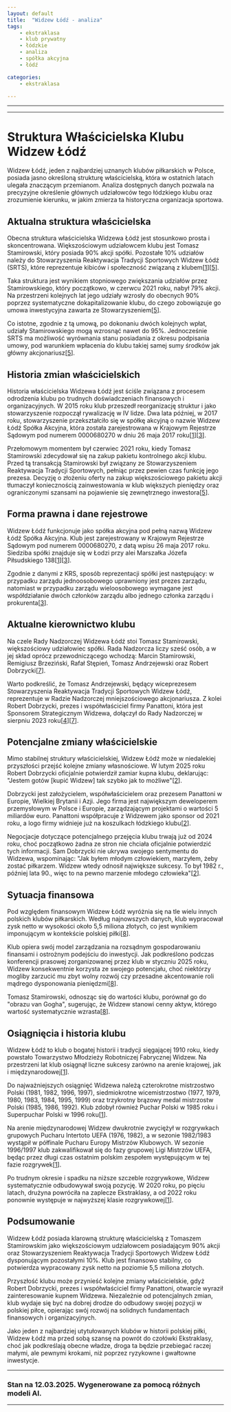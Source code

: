 ```yaml
---
layout: default
title:  "Widzew Łódź - analiza"
tags: 
    - ekstraklasa
    - klub prywatny
    - łódzkie
    - analiza
    - spółka akcyjna
    - łódź

categories:
    - ekstraklasa

---
```


[1]: https://pl.wikipedia.org/wiki/Widzew_%C5%81%C3%B3d%C5%BA_(pi%C5%82ka_no%C5%BCna)  
[2]: https://www.money.pl/pieniadze/miliarder-oficjalnie-potwierdza-zamiar-kupna-widzewa-tak-szybko-jak-to-mozliwe-7126938137942816a.html  
[3]: http://rejestrkrs.pl/widzew_lodz_spolka_akcyjna,0000680270,1753229.html  
[4]: https://widzew.com/aktualnosci/item/Rada-Nadzorcza-Widzew-Lodz-S.A.-poszerzona/  
[5]: https://www.widzewtomy.net/stamirowski-ma-juz-90-udzialow-w-klubie/  
[6]: https://aleo.com/pl/firma/rts-widzew-lodz-spolka-akcyjna  
[7]: https://www.widzewtomy.net/zmiany-w-skladzie-rady-nadzorczej-widzewa-2/  
[8]: https://weszlo.com/2025/01/10/widzew-lodz-finanse-klubu-zysk-tomasz-stamirowski/  
[9]: https://gol24.pl/nowy-wlasciciel-klubu-i-nowi-pilkarze-w-widzewie/ar/c2-19017664  
[10]: https://sport.interia.pl/pilka-nozna/news-miliarder-chce-kupic-klub-wlasciciel-widzewa-odpowiada-rozni,nId,7889947  
[11]: https://krs-pobierz.pl/rts-widzew-lodz-spolka-akcyjna-i23104  
[12]: https://widzew.com/aktualnosci/item/Powolano-nowy-Zarzad-Widzew-Lodz-S.A./  
[13]: https://www.widzewtomy.net/widzew-wzmacnia-strukture-organizacyjna/  
[14]: https://gol24.pl/tomasz-stamirowski-wlasciciel-widzewa-mowi-o-sprzedazy-klubu/ar/c1-19038014  
[15]: https://krs-pobierz.pl/widzew-lodz-spolka-akcyjna-i6584180  
[16]: https://lodzkisport.pl/nowy-zarzad-widzewa-kto-jest-kim-i-co-ma-robic/  
[17]: https://widzew.com/klub/struktura/  
[18]: https://www.youtube.com/watch?v=WZ83LbCFh6A  
[19]: https://www.imsig.pl/krs/0000680270  
[20]: https://lodz.tvp.pl/70045106/nowy-prezes-widzewa-lodz-ogloszony  


---
---


# Struktura Właścicielska Klubu Widzew Łódź

Widzew Łódź, jeden z najbardziej uznanych klubów piłkarskich w Polsce, posiada jasno określoną strukturę właścicielską, która w ostatnich latach ulegała znaczącym przemianom. Analiza dostępnych danych pozwala na precyzyjne określenie głównych udziałowców tego łódzkiego klubu oraz zrozumienie kierunku, w jakim zmierza ta historyczna organizacja sportowa.

## Aktualna struktura właścicielska

Obecna struktura właścicielska Widzewa Łódź jest stosunkowo prosta i skoncentrowana. Większościowym udziałowcem klubu jest Tomasz Stamirowski, który posiada 90% akcji spółki. Pozostałe 10% udziałów należy do Stowarzyszenia Reaktywacja Tradycji Sportowych Widzew Łódź (SRTS), które reprezentuje kibiców i społeczność związaną z klubem\[[1]\]\[[5]\].

Taka struktura jest wynikiem stopniowego zwiększania udziałów przez Stamirowskiego, który początkowo, w czerwcu 2021 roku, nabył 79% akcji. Na przestrzeni kolejnych lat jego udziały wzrosły do obecnych 90% poprzez systematyczne dokapitalizowanie klubu, do czego zobowiązuje go umowa inwestycyjna zawarta ze Stowarzyszeniem\[[5]\].

Co istotne, zgodnie z tą umową, po dokonaniu dwóch kolejnych wpłat, udziały Stamirowskiego mogą wzrosnąć nawet do 95%. Jednocześnie SRTS ma możliwość wyrównania stanu posiadania z okresu podpisania umowy, pod warunkiem wpłacenia do klubu takiej samej sumy środków jak główny akcjonariusz\[[5]\].

## Historia zmian właścicielskich

Historia właścicielska Widzewa Łódź jest ściśle związana z procesem odrodzenia klubu po trudnych doświadczeniach finansowych i organizacyjnych. W 2015 roku klub przeszedł reorganizację struktur i jako stowarzyszenie rozpoczął rywalizację w IV lidze. Dwa lata później, w 2017 roku, stowarzyszenie przekształciło się w spółkę akcyjną o nazwie Widzew Łódź Spółka Akcyjna, która została zarejestrowana w Krajowym Rejestrze Sądowym pod numerem 0000680270 w dniu 26 maja 2017 roku\[[1]\]\[[3]\].

Przełomowym momentem był czerwiec 2021 roku, kiedy Tomasz Stamirowski zdecydował się na zakup pakietu kontrolnego akcji klubu. Przed tą transakcją Stamirowski był związany ze Stowarzyszeniem Reaktywacja Tradycji Sportowych, pełniąc przez pewien czas funkcję jego prezesa. Decyzję o złożeniu oferty na zakup większościowego pakietu akcji tłumaczył koniecznością zainwestowania w klub większych pieniędzy oraz ograniczonymi szansami na pojawienie się zewnętrznego inwestora\[[5]\].

## Forma prawna i dane rejestrowe

Widzew Łódź funkcjonuje jako spółka akcyjna pod pełną nazwą Widzew Łódź Spółka Akcyjna. Klub jest zarejestrowany w Krajowym Rejestrze Sądowym pod numerem 0000680270, z datą wpisu 26 maja 2017 roku. Siedziba spółki znajduje się w Łodzi przy alei Marszałka Józefa Piłsudskiego 138\[[1]\]\[[3]\].

Zgodnie z danymi z KRS, sposób reprezentacji spółki jest następujący: w przypadku zarządu jednoosobowego uprawniony jest prezes zarządu, natomiast w przypadku zarządu wieloosobowego wymagane jest współdziałanie dwóch członków zarządu albo jednego członka zarządu i prokurenta\[[3]\].

## Aktualne kierownictwo klubu

Na czele Rady Nadzorczej Widzewa Łódź stoi Tomasz Stamirowski, większościowy udziałowiec spółki. Rada Nadzorcza liczy sześć osób, a w jej skład oprócz przewodniczącego wchodzą: Marcin Stamirowski, Remigiusz Brzeziński, Rafał Stępień, Tomasz Andrzejewski oraz Robert Dobrzycki\[[7]\].

Warto podkreślić, że Tomasz Andrzejewski, będący wiceprezesem Stowarzyszenia Reaktywacja Tradycji Sportowych Widzew Łódź, reprezentuje w Radzie Nadzorczej mniejszościowego akcjonariusza. Z kolei Robert Dobrzycki, prezes i współwłaściciel firmy Panattoni, która jest Sponsorem Strategicznym Widzewa, dołączył do Rady Nadzorczej w sierpniu 2023 roku\[[4]\]\[[7]\].

## Potencjalne zmiany właścicielskie

Mimo stabilnej struktury właścicielskiej, Widzew Łódź może w niedalekiej przyszłości przejść kolejne zmiany własnościowe. W lutym 2025 roku Robert Dobrzycki oficjalnie potwierdził zamiar kupna klubu, deklarując: "Jestem gotów [kupić Widzew] tak szybko jak to możliwe"\[[2]\].

Dobrzycki jest założycielem, współwłaścicielem oraz prezesem Panattoni w Europie, Wielkiej Brytanii i Azji. Jego firma jest największym deweloperem przemysłowym w Polsce i Europie, zarządzającym projektami o wartości 5 miliardów euro. Panattoni współpracuje z Widzewem jako sponsor od 2021 roku, a logo firmy widnieje już na koszulkach łódzkiego klubu\[[2]\].

Negocjacje dotyczące potencjalnego przejęcia klubu trwają już od 2024 roku, choć początkowo żadna ze stron nie chciała oficjalnie potwierdzić tych informacji. Sam Dobrzycki nie ukrywa swojego sentymentu do Widzewa, wspominając: "Jak byłem młodym człowiekiem, marzyłem, żeby zostać piłkarzem. Widzew wtedy odnosił największe sukcesy. To był 1982 r., później lata 90., więc to na pewno marzenie młodego człowieka"\[[2]\].

## Sytuacja finansowa

Pod względem finansowym Widzew Łódź wyróżnia się na tle wielu innych polskich klubów piłkarskich. Według najnowszych danych, klub wypracował zysk netto w wysokości około 5,5 miliona złotych, co jest wynikiem imponującym w kontekście polskiej piłki\[[8]\].

Klub opiera swój model zarządzania na rozsądnym gospodarowaniu finansami i ostrożnym podejściu do inwestycji. Jak podkreślono podczas konferencji prasowej zorganizowanej przez klub w styczniu 2025 roku, Widzew konsekwentnie korzysta ze swojego potencjału, choć niektórzy mogliby zarzucić mu zbyt wolny rozwój czy przesadne akcentowanie roli mądrego dysponowania pieniędzmi\[[8]\].

Tomasz Stamirowski, odnosząc się do wartości klubu, porównał go do "obrazu van Gogha", sugerując, że Widzew stanowi cenny aktyw, którego wartość systematycznie wzrasta\[[8]\].

## Osiągnięcia i historia klubu

Widzew Łódź to klub o bogatej historii i tradycji sięgającej 1910 roku, kiedy powstało Towarzystwo Młodzieży Robotniczej Fabrycznej Widzew. Na przestrzeni lat klub osiągnął liczne sukcesy zarówno na arenie krajowej, jak i międzynarodowej\[[1]\].

Do najważniejszych osiągnięć Widzewa należą czterokrotne mistrzostwo Polski (1981, 1982, 1996, 1997), siedmiokrotne wicemistrzostwo (1977, 1979, 1980, 1983, 1984, 1995, 1999) oraz trzykrotny brązowy medal mistrzostw Polski (1985, 1986, 1992). Klub zdobył również Puchar Polski w 1985 roku i Superpuchar Polski w 1996 roku\[[1]\].

Na arenie międzynarodowej Widzew dwukrotnie zwyciężył w rozgrywkach grupowych Pucharu Intertoto UEFA (1976, 1982), a w sezonie 1982/1983 wystąpił w półfinale Pucharu Europy Mistrzów Klubowych. W sezonie 1996/1997 klub zakwalifikował się do fazy grupowej Ligi Mistrzów UEFA, będąc przez długi czas ostatnim polskim zespołem występującym w tej fazie rozgrywek\[[1]\].

Po trudnym okresie i spadku na niższe szczeble rozgrywkowe, Widzew systematycznie odbudowywał swoją pozycję. W 2020 roku, po pięciu latach, drużyna powróciła na zaplecze Ekstraklasy, a od 2022 roku ponownie występuje w najwyższej klasie rozgrywkowej\[[1]\].

## Podsumowanie

Widzew Łódź posiada klarowną strukturę właścicielską z Tomaszem Stamirowskim jako większościowym udziałowcem posiadającym 90% akcji oraz Stowarzyszeniem Reaktywacja Tradycji Sportowych Widzew Łódź dysponującym pozostałymi 10%. Klub jest finansowo stabilny, co potwierdza wypracowany zysk netto na poziomie 5,5 miliona złotych.

Przyszłość klubu może przynieść kolejne zmiany właścicielskie, gdyż Robert Dobrzycki, prezes i współwłaściciel firmy Panattoni, otwarcie wyraził zainteresowanie kupnem Widzewa. Niezależnie od potencjalnych zmian, klub wydaje się być na dobrej drodze do odbudowy swojej pozycji w polskiej piłce, opierając swój rozwój na solidnych fundamentach finansowych i organizacyjnych.

Jako jeden z najbardziej utytułowanych klubów w historii polskiej piłki, Widzew Łódź ma przed sobą szansę na powrót do czołówki Ekstraklasy, choć jak podkreślają obecne władze, droga ta będzie przebiegać raczej małymi, ale pewnymi krokami, niż poprzez ryzykowne i gwałtowne inwestycje.

---

### Stan na 12.03.2025. Wygenerowane za pomocą różnych modeli AI.
---